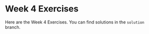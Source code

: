 # Week 4 Exercises

Here are the Week 4 Exercises. You can find solutions in the `solution` branch.
